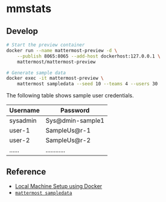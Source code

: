 # mmstats

## Develop

```bash
# Start the preview container
docker run --name mattermost-preview -d \
    --publish 8065:8065 --add-host dockerhost:127.0.0.1 \
    mattermost/mattermost-preview

# Generate sample data
docker exec -it mattermost-preview \
    mattermost sampledata --seed 10 --teams 4 --users 30
```

The following table shows sample user credentials.

| Username | Password         |
| -------- | ---------------- |
| sysadmin | Sys@dmin-sample1 |
| user-1   | SampleUs@r-1     |
| user-2   | SampleUs@r-2     |
| ......   | ............     |

## Reference

- [Local Machine Setup using Docker][1]
- [`mattermost sampledata`][2]

[1]: https://docs.mattermost.com/install/docker-local-machine.html
[2]: https://docs.mattermost.com/administration/command-line-tools.html#mattermost-sampledata

